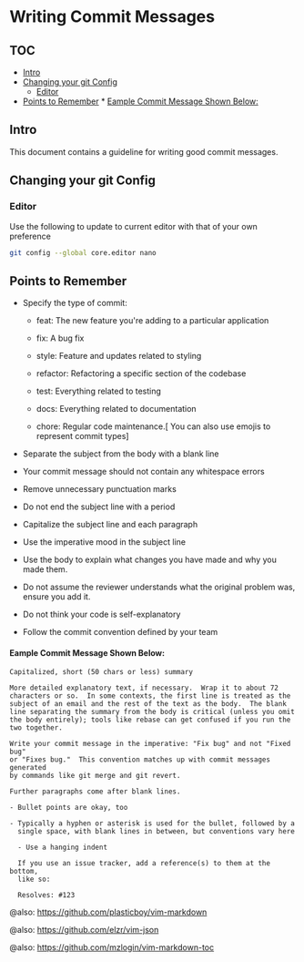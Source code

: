 # Writing Commit Messages

## TOC
<!-- vim-markdown-toc GFM -->

* [Intro](#intro)
* [Changing your git Config](#changing-your-git-config)
    * [Editor](#editor)
* [Points to Remember](#points-to-remember)
        * [Eample Commit Message Shown Below:](#eample-commit-message-shown-below)

<!-- vim-markdown-toc -->

## Intro
This document contains a guideline for writing good commit messages.

## Changing your git Config

### Editor

Use the following to update to current editor with that of your own preference

```bash
git config --global core.editor nano
```

## Points to Remember

-  Specify the type of commit:

    - feat: The new feature you're adding to a particular application
 
    - fix: A bug fix
 
    - style: Feature and updates related to styling
 
    - refactor: Refactoring a specific section of the codebase
 
    - test: Everything related to testing
 
    - docs: Everything related to documentation
 
    - chore: Regular code maintenance.[ You can also use emojis to represent commit types]

-  Separate the subject from the body with a blank line

-  Your commit message should not contain any whitespace errors

-  Remove unnecessary punctuation marks

-  Do not end the subject line with a period

-  Capitalize the subject line and each paragraph

-  Use the imperative mood in the subject line

-  Use the body to explain what changes you have made and why you made them.

-  Do not assume the reviewer understands what the original problem was, ensure you add it.

- Do not think your code is self-explanatory

- Follow the commit convention defined by your team

#### Eample Commit Message Shown Below:

```viml
Capitalized, short (50 chars or less) summary

More detailed explanatory text, if necessary.  Wrap it to about 72
characters or so.  In some contexts, the first line is treated as the
subject of an email and the rest of the text as the body.  The blank
line separating the summary from the body is critical (unless you omit
the body entirely); tools like rebase can get confused if you run the
two together.

Write your commit message in the imperative: "Fix bug" and not "Fixed bug"
or "Fixes bug."  This convention matches up with commit messages generated
by commands like git merge and git revert.

Further paragraphs come after blank lines.

- Bullet points are okay, too

- Typically a hyphen or asterisk is used for the bullet, followed by a
  single space, with blank lines in between, but conventions vary here

  - Use a hanging indent

  If you use an issue tracker, add a reference(s) to them at the bottom,
  like so:

  Resolves: #123
```

@also: https://github.com/plasticboy/vim-markdown

@also: https://github.com/elzr/vim-json

@also: https://github.com/mzlogin/vim-markdown-toc
